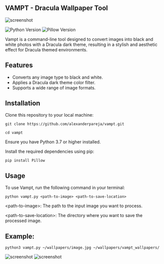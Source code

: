  ## VAMPT - Dracula Wallpaper Tool

 ![screenshot](https://user-images.githubusercontent.com/134826922/266882902-9bb83ae7-5e41-4c96-b4a8-aac6459d0559.png)

![Python Version](https://img.shields.io/badge/Python-3.7%2B-blue)
![Pillow Version](https://img.shields.io/badge/Pillow-8.3.2-blue)

Vampt is a command-line tool designed to convert images into black and white photos with a Dracula dark theme, resulting in a stylish and aesthetic effect for Dracula themed environments.

## Features

- Converts any image type to black and white.
- Applies a Dracula dark theme color filter.
- Supports a wide range of image formats.

## Installation

Clone this repository to your local machine:

    git clone https://github.com/alexanderpareja/vampt.git

    cd vampt

Ensure you have Python 3.7 or higher installed.

   Install the required dependencies using pip:

    pip install Pillow

## Usage

   To use Vampt, run the following command in your terminal:

    python vampt.py <path-to-image> <path-to-save-location>

   \<path-to-image\>: The path to the input image you want to process.

   \<path-to-save-location\>: The directory where you want to save the processed image.

## Example:

    python3 vampt.py ~/wallpapers/image.jpg ~/wallpapers/vampt_wallpapers/

![screenshot](https://user-images.githubusercontent.com/134826922/266882913-10d57e29-96c3-42a3-bcea-ea346ae99831.png)
![screenshot](https://user-images.githubusercontent.com/134826922/266882919-c02f80b9-ccea-4900-99d2-83c504bfc9f1.png)



